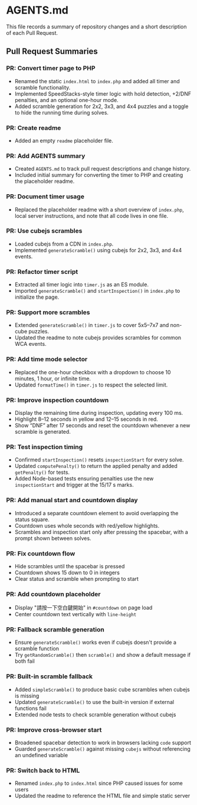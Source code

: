 # AGENTS.md

This file records a summary of repository changes and a short description of each Pull Request.

## Pull Request Summaries

### PR: Convert timer page to PHP
- Renamed the static `index.html` to `index.php` and added all timer and scramble functionality.
- Implemented SpeedStacks-style timer logic with hold detection, +2/DNF penalties, and an optional one-hour mode.
- Added scramble generation for 2x2, 3x3, and 4x4 puzzles and a toggle to hide the running time during solves.


### PR: Create readme
- Added an empty `readme` placeholder file.

### PR: Add AGENTS summary
- Created `AGENTS.md` to track pull request descriptions and change history.
- Included initial summary for converting the timer to PHP and creating the placeholder readme.

### PR: Document timer usage
- Replaced the placeholder readme with a short overview of `index.php`, local server instructions, and note that all code lives in one file.

### PR: Use cubejs scrambles
- Loaded cubejs from a CDN in `index.php`.
- Implemented `generateScramble()` using cubejs for 2x2, 3x3, and 4x4 events.


### PR: Refactor timer script
- Extracted all timer logic into `timer.js` as an ES module.
- Imported `generateScramble()` and `startInspection()` in `index.php` to initialize the page.

### PR: Support more scrambles
- Extended `generateScramble()` in `timer.js` to cover 5x5–7x7 and non-cube puzzles.
- Updated the readme to note cubejs provides scrambles for common WCA events.

### PR: Add time mode selector
- Replaced the one-hour checkbox with a dropdown to choose 10 minutes, 1 hour, or infinite time.
- Updated `formatTime()` in `timer.js` to respect the selected limit.

### PR: Improve inspection countdown
- Display the remaining time during inspection, updating every 100 ms.
- Highlight 8–12 seconds in yellow and 12–15 seconds in red.
- Show “DNF” after 17 seconds and reset the countdown whenever a new scramble is generated.

### PR: Test inspection timing
- Confirmed `startInspection()` resets `inspectionStart` for every solve.
- Updated `computePenalty()` to return the applied penalty and added `getPenalty()` for tests.
- Added Node-based tests ensuring penalties use the new `inspectionStart` and trigger at the 15/17 s marks.

### PR: Add manual start and countdown display
- Introduced a separate countdown element to avoid overlapping the status square.
- Countdown uses whole seconds with red/yellow highlights.
- Scrambles and inspection start only after pressing the spacebar, with a prompt shown between solves.

### PR: Fix countdown flow
- Hide scrambles until the spacebar is pressed
- Countdown shows 15 down to 0 in integers
- Clear status and scramble when prompting to start

### PR: Add countdown placeholder
- Display "請按一下空白鍵開始" in `#countdown` on page load
- Center countdown text vertically with `line-height`
### PR: Fallback scramble generation
- Ensure `generateScramble()` works even if cubejs doesn't provide a scramble function
- Try `getRandomScramble()` then `scramble()` and show a default message if both fail

### PR: Built-in scramble fallback
- Added `simpleScramble()` to produce basic cube scrambles when cubejs is missing
- Updated `generateScramble()` to use the built-in version if external functions fail
- Extended node tests to check scramble generation without cubejs

### PR: Improve cross-browser start
- Broadened spacebar detection to work in browsers lacking `code` support
- Guarded `generateScramble()` against missing `cubejs` without referencing an undefined variable
### PR: Switch back to HTML
- Renamed `index.php` to `index.html` since PHP caused issues for some users
- Updated the readme to reference the HTML file and simple static server
